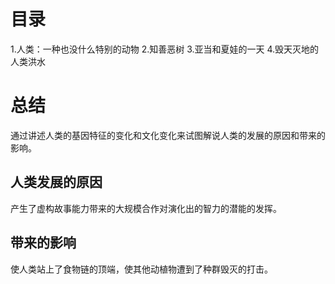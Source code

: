 # 目录
1.人类：一种也没什么特别的动物
2.知善恶树
3.亚当和夏娃的一天
4.毁天灭地的人类洪水

# 总结
通过讲述人类的基因特征的变化和文化变化来试图解说人类的发展的原因和带来的影响。

## 人类发展的原因
产生了虚构故事能力带来的大规模合作对演化出的智力的潜能的发挥。

## 带来的影响
使人类站上了食物链的顶端，使其他动植物遭到了种群毁灭的打击。
